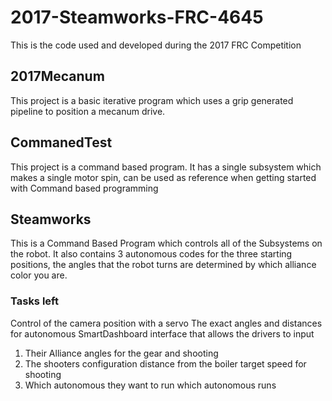 # 2017-Steamworks-FRC-4645
This is the code used and developed during the 2017 FRC Competition

## 2017Mecanum
This project is a basic iterative program which uses a grip generated pipeline to position a mecanum drive. 



## CommanedTest
This project is a command based program.  It has a single subsystem which makes a single motor spin,  can be used as reference when getting started with Command based programming

## Steamworks
This is a Command Based Program which controls all of the Subsystems on the robot.  It also contains 3 autonomous codes for the three starting positions, the angles that the robot turns are determined by which alliance color you are.

### Tasks left
Control of the camera position with a servo
The exact angles and distances for autonomous
SmartDashboard interface that allows the drivers to input 
1. Their Alliance
  angles for the gear and shooting
2. The shooters configuration
  distance from the boiler
  target speed for shooting
3. Which autonomous they want to run
   which autonomous runs




